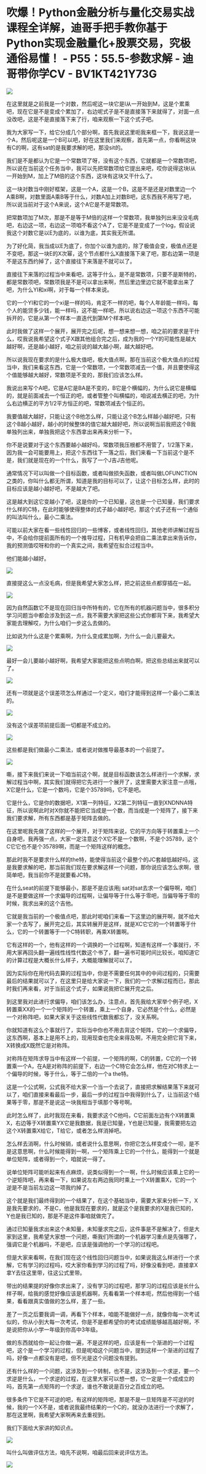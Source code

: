 # 吹爆！Python金融分析与量化交易实战课程全详解，迪哥手把手教你基于Python实现金融量化+股票交易，究极通俗易懂！ - P55：55.5-参数求解 - 迪哥带你学CV - BV1KT421Y73G

![](img/449441a146f0954b667d1ec29028fad4_0.png)

在这里就是之前我是一个对数，然后呢这一块它是I从一开始到M，这是个累乘吧，现在它是不是变成个累加了，右边呢式子是不是直接落下来就得了，对面一点没改吧，这是不是直接落下来了行，咱来观察一下这个式子吧。

我为大家写一下，给它分成几个部分啊，首先我说这里呃我来框一下，我说这是一个A，然后呢这是一个B可以吧，好在这里我们来观察，首先第一点，你看啊这块有C的啊，这有sat的是我要求解的吧，那没sit的。

我们是不是都认为它是一个常数项了呀，没有这个东西，它就都是一个常数项吧，所以说在当前这个任务当中，我可以先把常数项给它提出来吧，哎你说得这块I从一开始到M，加上了M倍的这个东西，这块有这块又干什么了。

这一块对数当中刚好框架，这是一个A，这是一个B，这是不是还是对数里边一个A乘B啊，对数里面A乘B等于什么，对数A加上对数B吧，这东西我不用写了吧，所以说当前对于这个A来说，这个A它是不是常数项。

把常数项加了M次，那是不是等于M倍的这样一个常数项，我单独列出来没没毛病吧，右边这一项，右边这一项咱不看这个A了，它是不是变成了一个log，假设说我这个对数它是以E为底的，以谁为底，其实我无所谓。

为了好化简，我当成以E为底了，你加个以谁为底的，除了极值会变，极值点还是不变吧，那这一块E的X次幂，这个节点都什么X直接落下来了吧，那右边第一项是不是这东西约掉了，这个直接往下来落是不就可以了。

直接往下来落的过程当中来看吧，这等于什么，是不是常数项，只要不是斯特的，都是常数项吧，常数项我是不是可以拿出来啊，然后里边里边它就不能拿出来了吧，为什么YI和xi啊，对于每一个样本来说。

它的一个YI和它的一个xi是一样的吗，肯定不一样的吧，每个人年龄能一样吗，每个人的能贷多少钱，能一样吗，这不能一样吧，所以说右边这一项这个东西不可能拆开的，它是从第一个样本一直迭代到第M个样本吧。

此时我做了这样一个展开，展开完之后呢，想一想来想一想，咱之前的要求是干什么，哎我说我希望这个式子X跟其他组合完之后，成为我的一个Y的可能性是越大越好啊，还是越小越好，咱之前说的越大越小啊，越大越好吧。

所以说我现在要求的是什么极大值吧，极大值点啊，那在当前这个极大值点的过程当中，我们来看这东西，它是一个常数项，一个常数项减去一个值，并且要使得这个值能够越大越好，常数项是不变的，那我们应该怎么样。

我说出来写个A吧，它是A它是BA是不变的，B它是个横幅的，为什么说它是横幅的，就是前面减去一个恒正的吧，或者管整个叫横幅的，咱说减去横正的吧，为什么右边横正的平方1/2平方恒正的吧，常数项减去个恒正的。

我要值越大越好，只能让这个B他怎么样，只能让这个B怎么样越小越好吧，只有这个B越小越好，越小的时候整体的值它越大越好吧，所以说啊当前我把这个B我单独列出来，单独我把这个东西拿出来再来分析一下。

你不是说要对于这个东西要越小越好吗，常数项我压根都不用管了，1/2落下来，因为我一会可能要用上，把这个东西往下一落之后，我们来看一下当前这个是不是，我们就是现在的一个什么，我写了一个J吉J吉他呢。

通常情况下可以叫做一个目标函数，或者叫做损失函数，或者叫做LOFUNCTION之类的，你叫什么都无所谓，知道是我的目标可以了，让这个目标怎么样，此时的目标应该是越小越好吧，不是越大了吧。

这是越大到这它变越小了吧，这是你的一个已知量，这也是一个已知量，我们要求什么样的C特，在此时能够使得整体的式子越小越好吧，那这个式子还有一个通俗的叫法叫什么，最小二乘法。

可能以前大家在看一些线性回归的一些博客，或者线性回归，其他老师讲解过程当中，不会给你提前面所有的一个推导过程，只有机甲会把自二乘法拿出来告诉你，我的预测值哎呀和你的一个真实之间，我希望在拟合过程当中。

他们能越小越好。

![](img/449441a146f0954b667d1ec29028fad4_2.png)

直接提这么一点没毛病，但是我希望大家怎么样，把之前这些点都穿插在一起。

![](img/449441a146f0954b667d1ec29028fad4_4.png)

因为自然函数它不是现在回归当中所特有的，它在所有的机器问题当中，很多积分学习问题当中都会涉及到这一点，我不需要大家把这些公式你都背下来，我希望大家能去理解哎，为什么咱们一步这么去做的。

比如说为什么这是个累乘啊，为什么变成累加啊，为什么一会儿要最大。

![](img/449441a146f0954b667d1ec29028fad4_6.png)

最好一会儿要越小越好啊，我希望大家能把这些点明白啊，把这些总结出来就可以了。

![](img/449441a146f0954b667d1ec29028fad4_8.png)

还有一项就是这个误差项怎么样通过一个定义，咱们才能得到这样一个最小二乘法的。

![](img/449441a146f0954b667d1ec29028fad4_10.png)

没有这个误差项前提后面一切都是不成立的。

![](img/449441a146f0954b667d1ec29028fad4_12.png)

这些都是我们做最小二乘法，或者说对做推导最基本的一个前提了。

![](img/449441a146f0954b667d1ec29028fad4_14.png)

嘶，接下来我们来说一下咱当前这个啊，就是目标函数该怎么样进行一个求解，求解过程当中啊，其实我们就得把它先进行一个展开了，这里需要大家注意一点哦，X它是什么，它是一个数吗，它是个35789吗，它不是吧。

它是什么，它是你的数据吧，X1第一列特征，X2第二列特征一直到XNDNNA特征，所以说啊此时对X你就不能把它当成是一个数，而当成是一个矩阵了，接下来我们要求解，所有东西都是基于矩阵去做的。

在这里呢我先做了这样的一个展开，对于矩阵来说，它的平方向等于转置乘上一个自身吧，我再强一点，大家一定注意这个X它不是一个数啊，不是个35789，这个C它它也不是个35789啊，而是一个矩阵这样的概念。

那此时我不是要求什么样的the特，能使得当前这个最整个的JC套越低越好吗，这是我要求解的吧，那当前我们现在要求解这样一个问题，那你说应该怎么求啊，很简单吧，我当前你不是就要看JC特。

在什么seat的前提下能够最小，那是不是应该用j sat对sat去求一个偏导啊，咱们是不是要做这样一个求偏导的过程啊，让偏导等于什么等于零吧，当偏导等于零的时候，我求出来的这个吉他。

它就是我当前的一个极值点吧，那此时呢咱们来看一下这里边的展开啊，就不给大家一个去写了，展开完之后，其实转展开是这样，就是XC它它的一个转置等于什么，它的一个转置等于一个C特转职，再乘X转置啊。

它有这样的一个，他有这样的一个调换的一个过程啊，知道有这样一个事就行，不用大家再回头翻一遍线性线性代数这个书了，翻一遍书可能时间比较长，咱知道它的计算过程是大概长什么样子，大概能理解就可以了。

因为实际你在用代码去算的过程当中，你是不需要任何其中的中间过程的，只需要最后的结果就可以了，在这里只是给大家说一下，我们的一个求解过程而已，那此时我们再来看，对于当前这个式子，如果说我把它展开完之后。

到这里我对此进行求偏导，咱们该怎么办，注意点，首先我给大家举个例子吧，X转置乘XX的一个一个矩阵的一个转置，乘上一个自身，它必然是个什么，必然是一个对称阵吧，如果大家关于这些线性代数我都忘了，没关系啊。

你就知道有这么个事就行了，实际当中你也不用去背这个矩阵，它的一个求偏导，这东西啊，基本上是用不上的，现用现查也完全来得及啊，不用完全把它背下来，X转换成X既然它是对称阵。

对称阵在矩阵求导当中有这样一个前提，一个矩阵的啊，C的转置，C它的一个转置乘一个A，在A是对称阵的前提下，右边一个C特它会怎么样，他在对C特求上一个偏导的时候，等于什么，等于二倍的一个a the特。

这是一个公式啊，公式我不给大家一个当一个去说了，直接把求解结果落下来就可以了，咱们直接来看最后一步，最后一步的过程当中我得到什么了，让当前这个结果等于零，那是不是说这一块我相当于填那个等号啊。

此时怎么样了，此时我现在来看，我要求这个C他吗，C它前面左边有个X转置乘X，右边等于X转置乘YX它是我数据，我是已知量，Y也是已知量，我需要把左边这个X转置乘X给它，T给它，或者怎么样消掉吧。

怎么样去消啊，什么时候销，或者说什么意思啊，你把它怎么样变成个一呗，是不是这意思啊，什么时候能得到一啊，一个矩阵乘上它的一个什么，能得到一个就是单位矩阵，或者得到一个，咱就说一得了。

说单位矩阵可能听起来有点麻烦，说类似得到一个一啊，什么时候应该乘上它的一个逆矩阵吧，再来看一下，如果说左右两边我同时乘上一个X转置乘X，它的一个逆是不是当前左边这一项我约掉了。

这个就是我们最终得到的一个结果了，在这个基础当中，需要大家来分析一下，X是我先要求的，不是C，他是我现在要求的，就是这个是我要求的X是我已知的，Y也是我已知的，那是不是这件事咱就做完了。

通过已知量我求出来这个未知量，未知量求完之后，这件事是不是解决了，但是大家到这里，我希望大家想一个问题，嘶我们所谓的一个机器学习重点是先强哪了，强调它是个机器吗，不是吧，应该是强调他的一个学习的过程吧。

但是大家来看啊，在我们现在这个线性回归问题当中，如果说我这么样进行一个求解，它有学习的过程吗，哎大家你看到学习的过程了吗，好像没看到吧，直接拿X拿Y去往这里带，往这公式里带。

带出的结果提的好像你求出来了，没有学习的过程吧，那学习的过程应该是长什么样子啊，给我的感觉好像应该是机器啊，先看看第一个样本呃，然后他得到一个结果，看看跟真实值做的怎么样，差了一些。

差了一页之后要我调一调，再看下个样本，咱能不能做好一点，就像你每一次考试似的，你从小到大每一次考试，你是不是都希望你的考试成绩能够越高越好啊，不是说把你从小学一年级到你高中3年级。

做的东西就给你一起让你做一遍，不是这样的吧，应该是有一个渐进的一个过程吧，这个是一个学习的过程，但是呢咱这个问题当中，提到这样一个渐进的过程了吗，好像一点都没有是吧，但不光是这个问题没有提到。

还有什么样的一个问题，这涉及到一个转制，也不是，这涉及到一个求逆，要一个求逆是什么，一个求逆的过程，在这里大家可以想一想，它一定是一个成成立的吗，首先第一点矩阵的一个求逆，谁也不敢说是百分之百成立的吧。

很多条件下它是不可逆的吧，有这样的矩阵吧，那是不是一旦矩阵是不可逆的时候，我的一个X不是，或者说我最终结果的一个C的，就没办法进行一个求解了，那在这里啊，我希望大家啊再来去重视到。

我们下面给大家讲的知识点。

![](img/449441a146f0954b667d1ec29028fad4_16.png)

叫什么叫做评估方法，咱先不说啊，咱最后回来说评估方法。

![](img/449441a146f0954b667d1ec29028fad4_18.png)